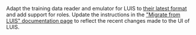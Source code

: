 Adapt the training data reader and emulator for LUIS to 
[their latest format](https://westcentralus.dev.cognitive.microsoft.com/docs/services/luis-endpoint-api-v3-0/) 
and add support for roles.
Update the instructions in the 
["Migrate from LUIS" documentation page](migrate-from/microsoft-luis-to-rasa.mdx) 
to reflect the recent changes made to the UI of LUIS.
